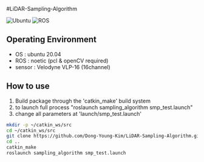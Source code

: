 #LiDAR-Sampling-Algorithm

![Ubuntu](https://img.shields.io/badge/-ROS-lightgrey)
![ROS](https://img.shields.io/badge/-Ubuntu-orange)

## Operating Environment
- OS     : ubuntu 20.04
- ROS    : noetic (pcl & openCV required)
- sensor : Velodyne VLP-16 (16channel)

## How to use
1. Build package through the 'catkin_make' build system
2. to launch full process "roslaunch sampling_algorithm smp_test.launch"
3. change all parameters at 'launch/smp_test.launch'

```bash
mkdir -p ~/catkin_ws/src
cd ~/catkin_ws/src
git clone https://github.com/Dong-Young-Kim/LiDAR-Sampling-Algorithm.git
cd ..
catkin_make
roslaunch sampling_algorithm smp_test.launch
```
